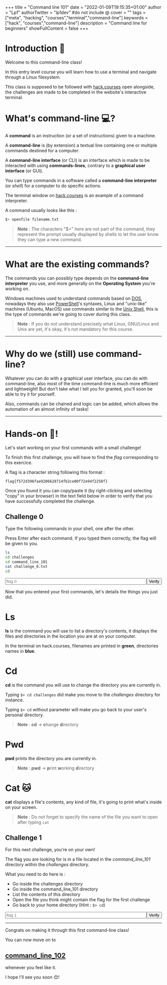 +++
title = "Command line 101"
date = "2022-01-09T19:15:35+01:00"
author = "Lp1"
authorTwitter = "lp1dev" #do not include @
cover = ""
tags = ["meta", "hacking", "courses","terminal","command-line"]
keywords = ["hack", "courses","command-line"]
description = "Command line for beginners"
showFullContent = false
+++


<script type="text/javascript">
    function verify(id) {
        const answers = [
            'flag{29e140ef258fc3ec0e485c0648f048d36ee5e017}',
            'flag{1d279c84d51f95a12ea44793212ecc0d5d360d47}'
        ]
        let input = document.querySelector('#chall'+id)
        if (input.value.trim() == answers[id]) {
            alert('Congratulations! You finished the challenge '+id)
        } else {
            alert('It seems this flag is invalid. Try again!')
        }
        input.disabled = true;
    }
</script>

# Introduction 📖

Welcome to this command-line class!

In this entry level course you will learn how to use a terminal and navigate through a Linux filesystem.

This class is supposed to be followed with [hack.courses](https://hack.courses) open alongside, the challenges are made to be completed in the website's interactive terminal.

# What's command-line 💻?

A **command** is an instruction (or a set of instructions) given to a machine.

A **command-line** is (by extension) a textual line containing one or multiple commands destined for a computer.

A **command-line interface** (or CLI) is an interface which is made to be interacted with using **commands-lines**, contrary to a **graphical user interface** (or GUI).

You can type commands in a software called a **command-line interpreter** (or *shell*) for a computer to do specific actions.

The terminal window on [hack.courses](hack.courses) is an example of a command interpreter.

A command usually looks like this :

```bash
$> openfile filename.txt
```

> **Note** : The characters "$>" here are not part of the command, they represent the prompt usually displayed by shells to let the user know they can type a new command.

---

# What are the existing commands?

The commands you can possibly type depends on the **command-line interpreter** you use, and more generally on the **Operating System** you're working on.

Windows machines used to understand commands based on [DOS](https://en.wikipedia.org/wiki/DOS), nowadays they also use [PowerShell](https://fr.wikipedia.org/wiki/Windows_PowerShell)'s syntaxes, Linux and "unix-like" machines (Ubuntu, MacOS) use commands similar to the [Unix Shell](https://en.wikipedia.org/wiki/Unix_shell), this is the type of commands we're going to cover during this class.

> **Note** : If you do not understand precisely what Linux, GNU/Linux and Unix are yet, it's okay, it's not mandatory for this course.

---

# Why do we (still) use command-line?

Whatever you can do with a graphical user interface, you can do with command-line, also most of the time command-line is much more efficient and lightweight! But don't take what I tell you for granted, you'll soon be able to try it for yourself.

Also, commands can be chained and logic can be added, which allows the automation of an almost infinity of tasks!

---

# Hands-on 🤜!

Let's start working on your first commands with a small challenge!

To finish this first challenge, you will have to find the *flag* corresponding to this exercice. 

A flag is a character string following this format :

`flag{f572d396fae9206628714fb2ce00f72e94f2258f}`

Once you found it you can copy/paste it (by right-clicking and selecting "copy" in your browser) in the text field below in order to verify that you have successfully completed the challenge.

## Challenge 0

Type the following commands in your shell, one after the other.

Press Enter after each command. If you typed them correctly, the flag will be given to you.

```bash
ls
cd challenges
cd command_line_101
cat challenge_0.txt
cd
```

<div style="display:flex">
    <input style="width:40rem" type="text" id="chall0" placeholder="flag 0"/><button onclick="verify(0)">Verify</button>
</div>


Now that you entered your first commands, let's details the things you just did.

# Ls

**ls** is the command you will use to list a directory's contents, it displays the files and directories in the location you are at on your computer.

In the terminal on hack.courses, filenames are printed in **green**, directories names in **blue**.

# Cd

**cd** is the command you will use to change the directory you are currently in.

Typing `$> cd challenges` did make you move to the *challenges* directory for instance.

Typing `$> cd` without parameter will make you go back to your user's personal directory.

> **Note** : **cd** -> **c**hange **d**irectory

# Pwd

**pwd** prints the directory you are currently in.

> **Note** : **pwd** -> **p**rint **w**orking **d**irectory

# Cat 🐱

**cat** displays a file's contents, any kind of file, it's going to print what's inside on your screen.

> **Note** : Do not forget to specify the name of the file you want to open after typing `cat`

## Challenge 1

For this next challenge, you're on your own!

The flag you are looking for is in a file located in the *command_line_101* directory within the *challenges* directory.

What you need to do here is :

- Go inside the challenges directory
- Go inside the command_line_101 directory
- List the contents of this directory
- Open the file you think might contain the flag for the first challenge
- Go back to your home directory (Hint : `$> cd`)

<div style="display:flex">
    <input style="width:40rem" type="text" id="chall1" placeholder="flag 1"/><button onclick="verify(1)">Verify</button>
</div>

---

Congrats on making it through this first command-line class!

You can now move on to 

## [command_line_102](../command_line_102) 

whenever you feel like it.

I hope I'll see you soon 😊!